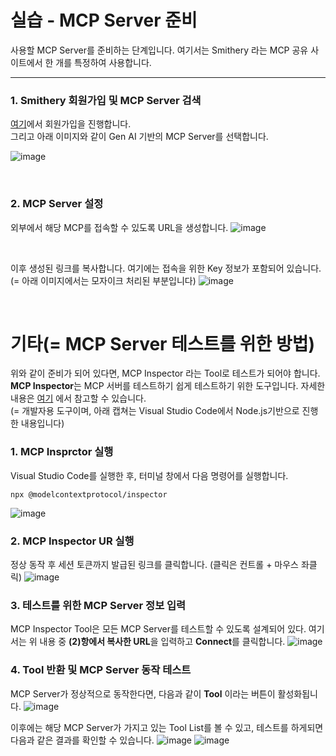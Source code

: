 실습 - MCP Server 준비
===

사용할 MCP Server를 준비하는 단계입니다.
여기서는 Smithery 라는 MCP 공유 사이트에서 한 개를 특정하여 사용합니다.

---

### 1. Smithery 회원가입 및 MCP Server 검색
[여기](https://smithery.ai/)에서 회원가입을 진행합니다.  
그리고 아래 이미지와 같이 Gen AI 기반의 MCP Server를 선택합니다.

![image](https://github.com/user-attachments/assets/d43e82ef-2ab7-4c1b-878c-8d3e33620411)

</br>

### 2. MCP Server 설정
외부에서 해당 MCP를 접속할 수 있도록 URL을 생성합니다.
![image](https://github.com/user-attachments/assets/531b839e-d87c-40e9-9b75-dc5acd9c2a50)

</br>

이후 생성된 링크를 복사합니다. 여기에는 접속을 위한 Key 정보가 포함되어 있습니다.  
(= 아래 이미지에서는 모자이크 처리된 부분입니다)
![image](https://github.com/user-attachments/assets/dde4c6c2-62cf-4c00-9122-3893a5704658)


</br>

기타(= MCP Server 테스트를 위한 방법)
===
위와 같이 준비가 되어 있다면, MCP Inspector 라는 Tool로 테스트가 되어야 합니다.
**MCP Inspector**는 MCP 서버를 테스트하기 쉽게 테스트하기 위한 도구입니다. 자세한 내용은 [여기](https://github.com/modelcontextprotocol/inspector) 에서 참고할 수 있습니다.   
(= 개발자용 도구이며, 아래 캡쳐는 Visual Studio Code에서 Node.js기반으로 진행한 내용입니다)

### 1. MCP Insprctor 실행
Visual Studio Code를 실행한 후, 터미널 창에서 다음 명령어를 실행합니다.

```
npx @modelcontextprotocol/inspector
```

![image](https://github.com/user-attachments/assets/5e6f2dc9-6175-45b0-a0fb-01f94451026b)


### 2. MCP Inspector UR 실행
정상 동작 후 세션 토큰까지 발급된 링크를 클릭합니다. (클릭은 컨트롤 + 마우스 좌클릭)
![image](https://github.com/user-attachments/assets/fb28fb30-9822-4710-885f-6e5ebe8f178f)

### 3. 테스트를 위한 MCP Server 정보 입력
MCP Inspector Tool은 모든 MCP Server를 테스트할 수 있도록 설계되어 있다. 여기서는 위 내용 중 **(2)항에서 복사한 URL**을 입력하고 **Connect**를 클릭합니다.
![image](https://github.com/user-attachments/assets/e300ac85-25d8-4b92-9ced-7e0321c870cd)

### 4. Tool 반환 및 MCP Server 동작 테스트
MCP Server가 정상적으로 동작한다면, 다음과 같이 **Tool** 이라는 버튼이 활성화됩니다.
![image](https://github.com/user-attachments/assets/a23ea5a9-7da8-4c1c-9627-f77a253c9a81)

이후에는 해당 MCP Server가 가지고 있는 Tool List를 볼 수 있고, 테스트를 하게되면 다음과 같은 결과를 확인할 수 있습니다.
![image](https://github.com/user-attachments/assets/44c69b30-b587-4c07-9161-3f3faee0c843)
![image](https://github.com/user-attachments/assets/b71c4c80-d25e-4e97-b8ee-c7979d8bdb80)


